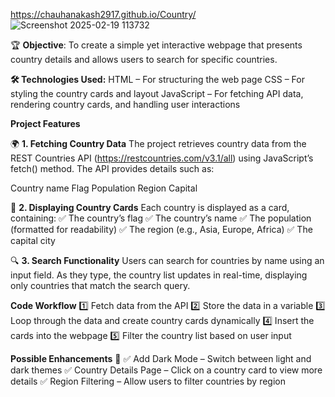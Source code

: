 https://chauhanakash2917.github.io/Country/
![Screenshot 2025-02-19 113732](https://github.com/user-attachments/assets/9519dbe0-cf48-4c61-b443-322fed8a08cf)

🏆 **Objective**:
To create a simple yet interactive webpage that presents country details and allows users to search for specific countries.

**🛠 Technologies Used:**
HTML – For structuring the web page
CSS – For styling the country cards and layout
JavaScript – For fetching API data, rendering country cards, and handling user interactions

**Project Features**

🌍 **1. Fetching Country Data**
The project retrieves country data from the REST Countries API (https://restcountries.com/v3.1/all) using JavaScript’s fetch() method. The API provides details such as:

Country name
Flag
Population
Region
Capital

📌 **2. Displaying Country Cards**
Each country is displayed as a card, containing:
✅ The country’s flag
✅ The country’s name
✅ The population (formatted for readability)
✅ The region (e.g., Asia, Europe, Africa)
✅ The capital city

🔍 **3. Search Functionality**
Users can search for countries by name using an input field. As they type, the country list updates in real-time, displaying only countries that match the search query.

**Code Workflow**
1️⃣ Fetch data from the API
2️⃣ Store the data in a variable
3️⃣ Loop through the data and create country cards dynamically
4️⃣ Insert the cards into the webpage
5️⃣ Filter the country list based on user input

**Possible Enhancements** 🚀
✅ Add Dark Mode – Switch between light and dark themes
✅ Country Details Page – Click on a country card to view more details
✅ Region Filtering – Allow users to filter countries by region


